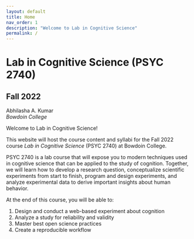 ```yaml
---
layout: default
title: Home
nav_order: 1
description: "Welcome to Lab in Cognitive Science"
permalink: /
---
```


# Lab in Cognitive Science (PSYC 2740)
## Fall 2022

Abhilasha A. Kumar <br>
*Bowdoin College*

Welcome to Lab in Cognitive Science! <br>

This website will host the course content and syllabi for the Fall 2022 course *Lab in Cognitive Science* (PSYC 2740) at Bowdoin College. <br>

PSYC 2740 is a lab course that will expose you to modern techniques used in cognitive science that can be applied to the study of cognition. Together, we will learn how to develop a research question, conceptualize scientific experiments from start to finish, program and design experiments, and analyze experimental data to derive important insights about human behavior.

At the end of this course, you will be able to: <br>
1. Design and conduct a web-based experiment about cognition
2. Analyze a study for reliability and validity
3. Master best open science practices
4. Create a reproducible workflow

